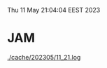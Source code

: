 Thu 11 May 21:04:04 EEST 2023
# JAM
<a href='./cache/202305/11_21.log'>./cache/202305/11_21.log</a>

